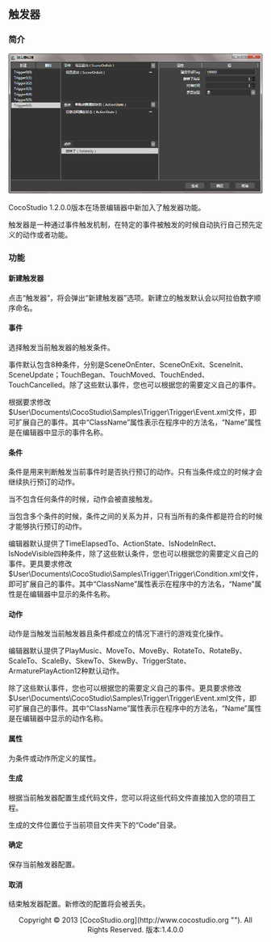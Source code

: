 ## 触发器

### 简介

![](img/5-2-14-img-01.png)

CocoStudio 1.2.0.0版本在场景编辑器中新加入了触发器功能。

触发器是一种通过事件触发机制，在特定的事件被触发的时候自动执行自己预先定义的动作或者功能。

### 功能

#### 新建触发器

点击&ldquo;触发器&rdquo;，将会弹出&ldquo;新建触发器&rdquo;选项。新建立的触发默认会以阿拉伯数字顺序命名。

#### 事件

选择触发当前触发器的触发条件。

事件默认包含8种条件，分别是SceneOnEnter、SceneOnExit、SceneInit、SceneUpdate；TouchBegan、TouchMoved、TouchEnded、TouchCancelled。除了这些默认事件，您也可以根据您的需要定义自己的事件。

根据要求修改$User\Documents\CocoStudio\Samples\Trigger\Trigger\Event.xml文件，即可扩展自己的事件。其中&ldquo;ClassName&rdquo;属性表示在程序中的方法名，&ldquo;Name&rdquo;属性是在编辑器中显示的事件名称。

#### 条件

条件是用来判断触发当前事件时是否执行预订的动作。只有当条件成立的时候才会继续执行预订的动作。

当不包含任何条件的时候，动作会被直接触发。

当包含多个条件的时候，条件之间的关系为并，只有当所有的条件都是符合的时候才能够执行预订的动作。

编辑器默认提供了TimeElapsedTo、ActionState、IsNodeInRect、IsNodeVisible四种条件，除了这些默认条件，您也可以根据您的需要定义自己的事件。更具要求修改$User\Documents\CocoStudio\Samples\Trigger\Trigger\Condition.xml文件，即可扩展自己的事件。其中&ldquo;ClassName&rdquo;属性表示在程序中的方法名，&ldquo;Name&rdquo;属性是在编辑器中显示的条件名称。

#### 动作

动作是当触发当前触发器且条件都成立的情况下进行的游戏变化操作。

编辑器默认提供了PlayMusic、MoveTo、MoveBy、RotateTo、RotateBy、	ScaleTo、ScaleBy、SkewTo、SkewBy、TriggerState、ArmaturePlayAction12种默认动作。

除了这些默认事件，您也可以根据您的需要定义自己的事件。更具要求修改$User\Documents\CocoStudio\Samples\Trigger\Trigger\Event.xml文件，即可扩展自己的事件。其中&ldquo;ClassName&rdquo;属性表示在程序中的方法名，&ldquo;Name&rdquo;属性是在编辑器中显示的动作名称。

#### 属性

为条件或动作所定义的属性。

#### 生成

根据当前触发器配置生成代码文件，您可以将这些代码文件直接加入您的项目工程。

生成的文件位置位于当前项目文件夹下的&ldquo;Code&rdquo;目录。

#### 确定

保存当前触发器配置。

#### 取消

结束触发器配置。新修改的配置将会被丢失。

<center>Copyright © 2013 [CocoStudio.org](http://www.cocostudio.org ""). All Rights Reserved. 版本:1.4.0.0</center>